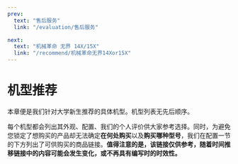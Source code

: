 ```yaml
---
prev:
  text: "售后服务"
  link: "/evaluation/售后服务"

next:
  text: "机械革命 无界 14X/15X"
  link: "/recommend/机械革命无界14Xor15X"
---
```


# 机型推荐

本章便是我们针对大学新生推荐的具体机型。机型列表无先后顺序。

每个机型都会列出其外观、配置、我们的个人评价供大家参考选择。同时，为避免您锁定了想购买的产品却无法确定**在何处购买**以及**购买哪种型号**，我们在配置一节的下方列出了可供购买的商品链接。**值得注意的是，该链接仅供参考，随着时间推移链接中的内容可能会发生变化，或不再具有编写时的时效性。**
